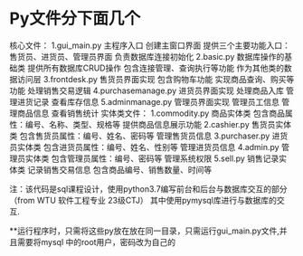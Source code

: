 # Py文件分下面几个 

核心文件：
1.gui_main.py
 主程序入口
 创建主窗口界面
 提供三个主要功能入口：售货员、进货员、管理员界面
 负责数据库连接初始化
2.basic.py
数据库操作的基础类
提供所有数据库CRUD操作
包含连接管理、查询执行等功能
作为其他类的数据访问层
3.frontdesk.py
售货员界面实现
包含购物车功能
实现商品查询、购买等功能
处理销售交易逻辑
4.purchasemanage.py
进货员界面实现
处理商品入库
管理进货记录
查看库存信息
5.adminmanage.py
管理员界面实现
管理员工信息
管理商品信息
查看销售统计
实体类文件：
1.commodity.py
商品实体类
包含商品属性：编号、名称、类型、规格等
提供商品信息展示功能
2.cashier.py
售货员实体类
包含售货员属性：编号、姓名、密码等
管理售货员信息
3.purchaser.py
进货员实体类
包含进货员属性：编号、姓名、性别等
管理进货员信息
4.admin.py
管理员实体类
包含管理员属性：编号、密码等
管理系统权限
5.sell.py
销售记录实体类
记录销售交易信息
包含商品编号、销售数量、时间等

注：该代码是sql课程设计，使用python3.7编写前台和后台与数据库交互的部分（from  WTU 软件工程专业 23级CTJ） 
其中使用pymysql库进行与数据库的交互.


**运行程序时，只需将这些py放在放在同一目录，只需运行gui_main.py文件,并且需要将mysql 中的root用户，密码改为自己的


